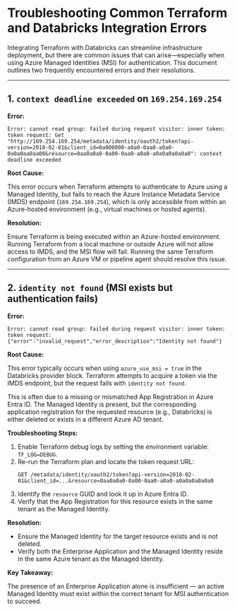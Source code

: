 # Troubleshooting Common Terraform and Databricks Integration Errors

Integrating Terraform with Databricks can streamline infrastructure deployment, but there are common issues that can arise—especially when using Azure Managed Identities (MSI) for authentication. This document outlines two frequently encountered errors and their resolutions.

---

## 1. `context deadline exceeded` on `169.254.169.254`

**Error:**

```
Error: cannot read group: failed during request visitor: inner token: token request: Get "http://169.254.169.254/metadata/identity/oauth2/token?api-version=2018-02-01&client_id=0a000000-a0a0-0aa0-a0a0-0a0a0aa0aa00&resource=0aa0a0a0-0a00-0aa0-a0a0-a0a0a0a0a0a0": context deadline exceeded
```

**Root Cause:**

This error occurs when Terraform attempts to authenticate to Azure using a Managed Identity, but fails to reach the Azure Instance Metadata Service (IMDS) endpoint (`169.254.169.254`), which is only accessible from within an Azure-hosted environment (e.g., virtual machines or hosted agents).

**Resolution:**

Ensure Terraform is being executed within an Azure-hosted environment. Running Terraform from a local machine or outside Azure will not allow access to IMDS, and the MSI flow will fail. Running the same Terraform configuration from an Azure VM or pipeline agent should resolve this issue.

---

## 2. `identity not found` (MSI exists but authentication fails)

**Error:**

```
Error: cannot read group: failed during request visitor: inner token: token request: {"error":"invalid_request","error_description":"Identity not found"}
```

**Root Cause:**

This error typically occurs when using `azure_use_msi = true` in the Databricks provider block. Terraform attempts to acquire a token via the IMDS endpoint, but the request fails with `identity not found`.

This is often due to a missing or mismatched App Registration in Azure Entra ID. The Managed Identity is present, but the corresponding application registration for the requested resource (e.g., Databricks) is either deleted or exists in a different Azure AD tenant.

**Troubleshooting Steps:**

1. Enable Terraform debug logs by setting the environment variable: `TF_LOG=DEBUG`.
2. Re-run the Terraform plan and locate the token request URL:
    ```
    GET /metadata/identity/oauth2/token?api-version=2018-02-01&client_id=...&resource=0aa0a0a0-0a00-0aa0-a0a0-a0a0a0a0a0a0
    ```
3. Identify the `resource` GUID and look it up in Azure Entra ID.
4. Verify that the App Registration for this resource exists in the same tenant as the Managed Identity.

**Resolution:**

- Ensure the Managed Identity for the target resource exists and is not deleted.
- Verify both the Enterprise Application and the Managed Identity reside in the same Azure tenant as the Managed Identity.

**Key Takeaway:**

The presence of an Enterprise Application alone is insufficient — an active Managed Identity must exist within the correct tenant for MSI authentication to succeed.